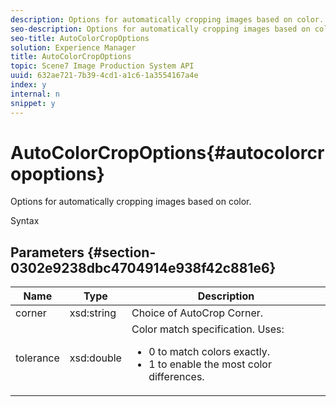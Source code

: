 ```yaml
---
description: Options for automatically cropping images based on color.
seo-description: Options for automatically cropping images based on color.
seo-title: AutoColorCropOptions
solution: Experience Manager
title: AutoColorCropOptions
topic: Scene7 Image Production System API
uuid: 632ae721-7b39-4cd1-a1c6-1a3554167a4e
index: y
internal: n
snippet: y
---
```


# AutoColorCropOptions{#autocolorcropoptions}

Options for automatically cropping images based on color.

 Syntax 

## Parameters {#section-0302e9238dbc4704914e938f42c881e6}

<table id="table_F6A0DBA37F704C2097C617A0A6767566"> 
 <thead> 
  <tr> 
   <th colname="col1" class="entry"> Name </th> 
   <th colname="col2" class="entry"> Type </th> 
   <th colname="col3" class="entry"> Description </th> 
  </tr> 
 </thead>
 <tbody> 
  <tr> 
   <td colname="col1"> <span class="codeph"> <span class="varname"> corner</span> </span> </td> 
   <td colname="col2"> <span class="codeph"> xsd:string</span> </td> 
   <td colname="col3"> Choice of AutoCrop Corner. </td> 
  </tr> 
  <tr> 
   <td colname="col1"> <span class="codeph"> <span class="varname"> tolerance</span> </span> </td> 
   <td colname="col2"> <span class="codeph"> xsd:double</span> </td> 
   <td colname="col3">Color match specification. Uses: 
    <ul id="ul_FE5423B857AE43FCBA7A9AEA76C754CC">
     <li id="li_01E3BD0AB8DA4C408B47CB02B269404A">0 to match colors exactly. </li>
     <li id="li_FCE21384265D4ECE9C0D785F1BB32C3A">1 to enable the most color differences. </li>
    </ul></td> 
  </tr> 
 </tbody> 
</table>

